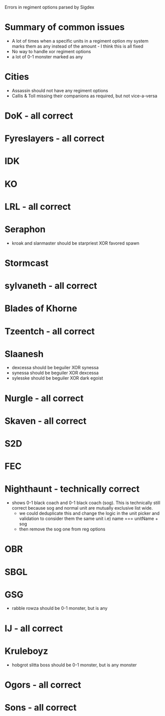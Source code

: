 Errors in regiment options parsed by Sigdex

# Summary of common issues
* A lot of times when a specific units in a regiment option my system marks them as any instead of the amount - I think this is all fixed
* No way to handle xor regiment options
* a lot of 0-1 monster marked as any

# Cities
* Assassin should not have any regiment options
* Callis & Toll missing their companions as required, but not vice-a-versa

# DoK - all correct

# Fyreslayers - all correct

# IDK

# KO

# LRL - all correct

# Seraphon
* kroak and slanmaster should be starpriest XOR favored spawn

# Stormcast

# sylvaneth - all correct

# Blades of Khorne

# Tzeentch - all correct

# Slaanesh
* dexcessa should be beguiler XOR synessa
* synessa should be beguiler XOR dexcessa
* sylesske should be beguiler XOR dark egoist

# Nurgle - all correct

# Skaven - all correct

# S2D

# FEC

# Nighthaunt - technically correct
* shows 0-1 black coach and 0-1 black coach (sog). This is technically still correct because sog and normal unit are mutually exclusive list wide.
	* we could deduplicate this and change the logic in the unit picker and validation to consider them the same unit i.e) name === unitName + sog
	* then remove the sog one from reg options

# OBR

# SBGL

# GSG
* rabble rowza should be 0-1 monster, but is any

# IJ - all correct

# Kruleboyz
* hobgrot slitta boss should be 0-1 monster, but is any monster

# Ogors - all correct

# Sons - all correct
